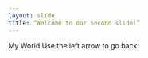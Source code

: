 ```yaml
---
layout: slide
title: “Welcome to our second slide!”
---
```

My World
Use the left arrow to go back!
